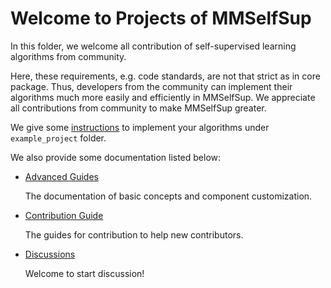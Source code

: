 # Welcome to Projects of MMSelfSup

In this folder, we welcome all contribution of self-supervised learning algorithms from community.

Here, these requirements, e.g. code standards, are not that strict as in core package. Thus, developers from the community can implement their algorithms much more easily and efficiently in MMSelfSup. We appreciate all contributions from community to make MMSelfSup greater.

We give some [instructions](./example_project/README.md) to implement your algorithms under `example_project` folder.

We also provide some documentation listed below:

- [Advanced Guides](https://mmselfsup.readthedocs.io/en/dev-1.x/advanced_guides/index.html)

  The documentation of basic concepts and component customization.

- [Contribution Guide](https://mmselfsup.readthedocs.io/en/dev-1.x/notes/contribution_guide.html)

  The guides for contribution to help new contributors.

- [Discussions](https://github.com/open-mmlab/mmselfsup/discussions)

  Welcome to start discussion!
